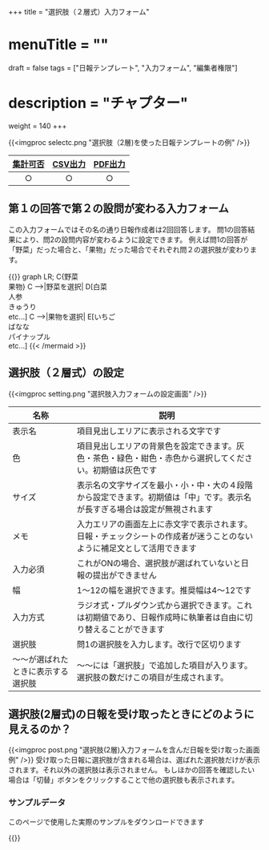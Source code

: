 +++
title = "選択肢（２層式）入力フォーム"
# menuTitle = ""
draft = false
tags = ["日報テンプレート", "入力フォーム", "編集者権限"]
# description = "チャプター"
weight = 140
+++

{{<imgproc selectc.png "選択肢（2層)を使った日報テンプレートの例" />}}

|[集計可否](/report/totalling/form/)|[CSV出力](/report/totalling/csv/)|[PDF出力](/report/read/pdf/)|
|:---:|:---:|:---:|
|○|○|○|

## 第１の回答で第２の設問が変わる入力フォーム

この入力フォームではその名の通り日報作成者は2回回答します。
問1の回答結果により、問2の設問内容が変わるように設定できます。
例えば問1の回答が「野菜」だった場合と、「果物」だった場合でそれぞれ問２の選択肢が変わります。

{{<mermaid align="left">}}
graph LR;
    C{野菜<br>果物}
    C -->|野菜を選択| D[白菜<br>人参<br>きゅうり<br>etc...]
    C -->|果物を選択| E[いちご<br>ばなな<br>パイナップル<br>etc...]
{{< /mermaid >}}

## 選択肢（２層式）の設定

{{<imgproc setting.png "選択肢入力フォームの設定画面" />}}

|名称|説明|
|---|---|
|表示名|項目見出しエリアに表示される文字です|
|色|項目見出しエリアの背景色を設定できます。灰色・茶色・緑色・紺色・赤色から選択してください。初期値は灰色です|
|サイズ|表示名の文字サイズを最小・小・中・大の４段階から設定できます。初期値は「中」です。表示名が長すぎる場合は設定が無視されます|
|メモ|入力エリアの画面左上に赤文字で表示されます。日報・チェックシートの作成者が迷うことのないように補足文として活用できます|
|入力必須|これがONの場合、選択肢が選ばれていないと日報の提出ができません|
|幅|1〜12の幅を選択できます。推奨幅は4〜12です|
|入力方式|ラジオ式・プルダウン式から選択できます。これは初期値であり、日報作成時に執筆者は自由に切り替えることができます|
|選択肢|問1の選択肢を入力します。改行で区切ります|
|〜〜が選ばれたときに表示する選択肢|〜〜には「選択肢」で追加した項目が入ります。選択肢の数だけこの項目が生成されます。|

## 選択肢(2層式)の日報を受け取ったときにどのように見えるのか？

{{<imgproc post.png "選択肢(2層)入力フォームを含んだ日報を受け取った画面例" />}}
受け取った日報に選択肢が含まれる場合は、選ばれた選択肢だけが表示されます。それ以外の選択肢は表示されません。
もしほかの回答を確認したい場合は「切替」ボタンをクリックすることで他の選択肢も表示されます。

### サンプルデータ

このページで使用した実際のサンプルをダウンロードできます

{{<attachments style="orange" />}}
